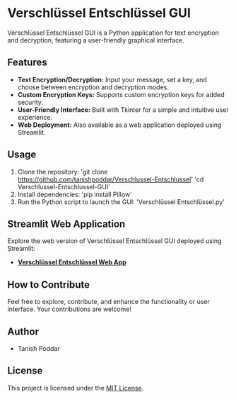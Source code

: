 # Verschlüssel Entschlüssel GUI

Verschlüssel Entschlüssel GUI is a Python application for text encryption and decryption, featuring a user-friendly graphical interface.

## Features
- **Text Encryption/Decryption:** Input your message, set a key, and choose between encryption and decryption modes.
- **Custom Encryption Keys:** Supports custom encryption keys for added security.
- **User-Friendly Interface:** Built with Tkinter for a simple and intuitive user experience.
- **Web Deployment:** Also available as a web application deployed using Streamlit.

## Usage
1. Clone the repository: 'git clone https://github.com/tanishpoddar/Verschlussel-Entschlussel'
   'cd Verschlussel-Entschlussel-GUI'
3. Install dependencies: 'pip install Pillow'
4. Run the Python script to launch the GUI: 'Verschlüssel Entschlüssel.py'


## Streamlit Web Application
Explore the web version of Verschlüssel Entschlüssel GUI deployed using Streamlit:
- **[Verschlüssel Entschlüssel Web App](https://verschlussel-entschlussel.streamlit.app/)**

## How to Contribute
Feel free to explore, contribute, and enhance the functionality or user interface. Your contributions are welcome!

## Author
- Tanish Poddar

## License
This project is licensed under the [MIT License](LICENSE).
